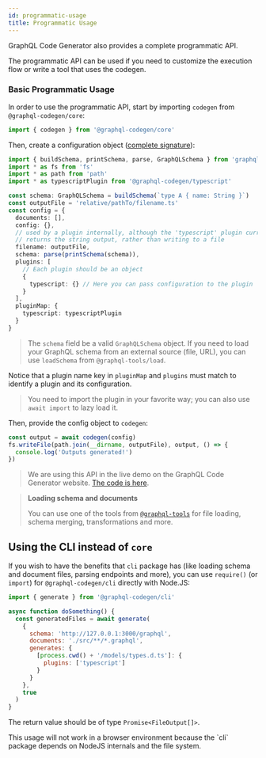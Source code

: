 ```yaml
---
id: programmatic-usage
title: Programmatic Usage
---
```


GraphQL Code Generator also provides a complete programmatic API.

The programmatic API can be used if you need to customize the execution flow or write a tool that uses the codegen.

### Basic Programmatic Usage

In order to use the programmatic API, start by importing `codegen` from `@graphql-codegen/core`:

```ts
import { codegen } from '@graphql-codegen/core'
```

Then, create a configuration object ([complete signature](https://github.com/dotansimha/graphql-code-generator/blob/master/packages/graphql-codegen-core/src/codegen.ts#L7-L16)):

```ts
import { buildSchema, printSchema, parse, GraphQLSchema } from 'graphql'
import * as fs from 'fs'
import * as path from 'path'
import * as typescriptPlugin from '@graphql-codegen/typescript'

const schema: GraphQLSchema = buildSchema(`type A { name: String }`)
const outputFile = 'relative/pathTo/filename.ts'
const config = {
  documents: [],
  config: {},
  // used by a plugin internally, although the 'typescript' plugin currently
  // returns the string output, rather than writing to a file
  filename: outputFile,
  schema: parse(printSchema(schema)),
  plugins: [
    // Each plugin should be an object
    {
      typescript: {} // Here you can pass configuration to the plugin
    }
  ],
  pluginMap: {
    typescript: typescriptPlugin
  }
}
```

> The `schema` field be a valid `GraphQLSchema` object. If you need to load your GraphQL schema from an external source (file, URL), you can use `loadSchema` from `@graphql-tools/load`.

Notice that a plugin name key in `pluginMap` and `plugins` must match to identify a plugin and its configuration.

> You need to import the plugin in your favorite way; you can also use `await import` to lazy load it.

Then, provide the config object to `codegen`:

```ts
const output = await codegen(config)
fs.writeFile(path.join(__dirname, outputFile), output, () => {
  console.log('Outputs generated!')
})
```

> We are using this API in the live demo on the GraphQL Code Generator website. [The code is here](https://github.com/dotansimha/graphql-code-generator/blob/master/website/src/components/live-demo/generate.js).

> **Loading schema and documents**
>
> You can use one of the tools from [`@graphql-tools`](https://github.com/ardatan/graphql-tools) for file loading, schema merging, transformations and more.

## Using the CLI instead of `core`

If you wish to have the benefits that `cli` package has (like loading schema and document files, parsing endpoints and more), you can use `require()` (or `import`) for `@graphql-codegen/cli` directly with Node.JS:

```js
import { generate } from '@graphql-codegen/cli'

async function doSomething() {
  const generatedFiles = await generate(
    {
      schema: 'http://127.0.0.1:3000/graphql',
      documents: './src/**/*.graphql',
      generates: {
        [process.cwd() + '/models/types.d.ts']: {
          plugins: ['typescript']
        }
      }
    },
    true
  )
}
```

The return value should be of type `Promise<FileOutput[]>`.

<MDXWarning>
This usage will not work in a browser environment because the `cli` package depends on NodeJS internals and the file system.
</MDXWarning>
